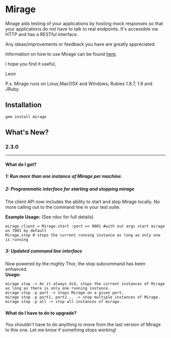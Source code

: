Mirage
======
Mirage aids testing of your applications by hosting mock responses so that your applications do not have to talk to real endpoints. It's accessible via HTTP and has a RESTful interface.    

Any ideas/improvements or feedback you have are greatly appreciated.  
  
Information on how to use Mirage can be found [here](https://github.com/lashd/mirage/wiki).  
  
I hope you find it useful,  

Leon

P.s. Mirage runs on Linux,MacOSX and Windows; Rubies 1.8.7, 1.9 and JRuby.

Installation
------------
    gem install mirage 
    
What's New?
----------- 
### 2.3.0
---------
#### What do I get?
##### 1: Run more than one instance of Mirage per machine.
##### 2: Programmatic interface for starting and stopping mirage
The client API now includes the ability to start and stop Mirage locally. No more calling out to the command line in your test suite.  

**Example Usage:** (See rdoc for full details)  

    mirage_client = Mirage.start :port => 9001 #with out args start mirage on 7001 by default
    Mirage.stop # stops the current running instance as long as only one is running  
    
##### 3: Updated command line interface
Now powered by the mighty Thor, the stop subcommand has been enhanced.  
**Usage:**  

    mirage stop -> As it always did, stops the current instances of Mirage as long as there is only one running instance.  
    mirage stop -p port -> stops Mirage on a given port.    
    mirage stop -p port1, port2... -> stop multiple instances of Mirage.  
    mirage stop -p all -> stop all instances of mirage.  
#### What do I have to do to upgrade?
You shouldn't have to do anything to move from the last version of Mirage to this one. Let me know if something stops working!
